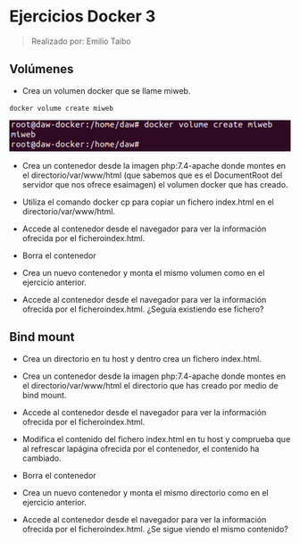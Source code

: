 # Ejercicios Docker 3
> Realizado por: Emilio Taibo

## Volúmenes

- Crea un volumen docker que se llame miweb.
~~~
docker volume create miweb
~~~
![](../Captura/CP8.png)

- Crea un contenedor desde la imagen php:7.4-apache donde montes en el directorio/var/www/html (que sabemos que es el DocumentRoot del servidor que nos ofrece esaimagen) el volumen docker que has creado.

- Utiliza el comando docker cp para copiar un fichero index.html en el directorio/var/www/html.

- Accede al contenedor desde el navegador para ver la información ofrecida por el ficheroindex.html.

- Borra el contenedor

- Crea un nuevo contenedor y monta el mismo volumen como en el ejercicio anterior.

-  Accede al contenedor desde el navegador para ver la información ofrecida por el ficheroindex.html. ¿Seguía existiendo ese fichero?

## Bind mount

- Crea un directorio en tu host y dentro crea un fichero index.html.

- Crea un contenedor desde la imagen php:7.4-apache donde montes en el directorio/var/www/html el directorio que has creado por medio de bind mount.

-  Accede al contenedor desde el navegador para ver la información ofrecida por el ficheroindex.html.

- Modifica el contenido del fichero index.html en tu host y comprueba que al refrescar lapágina ofrecida por el contenedor, el contenido ha cambiado.

-  Borra el contenedor

- Crea un nuevo contenedor y monta el mismo directorio como en el ejercicio anterior.

- Accede al contenedor desde el navegador para ver la información ofrecida por el ficheroindex.html. ¿Se sigue viendo el mismo contenido?
